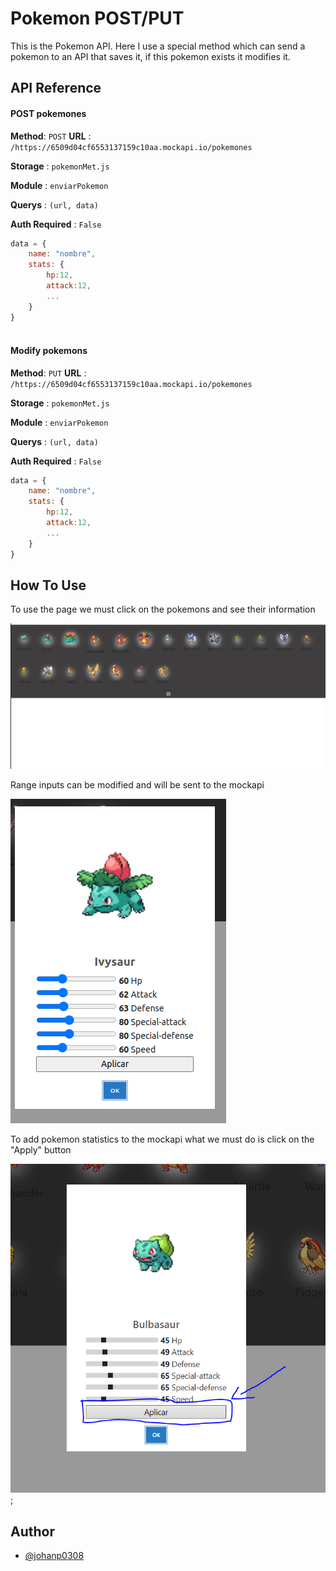 # Pokemon POST/PUT

This is the Pokemon API.
Here I use a special method which can send a pokemon to an API that saves it, if this pokemon exists it modifies it.

## API Reference

#### POST pokemones

**Method**: `POST`
**URL** : `/https://6509d04cf6553137159c10aa.mockapi.io/pokemones`

**Storage** : `pokemonMet.js`

**Module** : `enviarPokemon` 

**Querys** : `(url, data)`

**Auth Required** : `False`

```javascript
data = {
    name: "nombre",
    stats: {
        hp:12,
        attack:12,
        ...
    }
}
  
```

#### Modify pokemons 

**Method**: `PUT`
**URL** : `/https://6509d04cf6553137159c10aa.mockapi.io/pokemones`

**Storage** : `pokemonMet.js`

**Module** : `enviarPokemon` 

**Querys** : `(url, data)`

**Auth Required** : `False`

```javascript
data = {
    name: "nombre",
    stats: {
        hp:12,
        attack:12,
        ...
    }
}
```


## How To Use

To use the page we must click on the pokemons and see their information

![imgen](./img/Screenshot%20from%202023-09-28%2011-42-00.png)

Range inputs can be modified and will be sent to the mockapi

![imgen](./img/Screenshot%20from%202023-09-28%2011-46-28.png)

To add pokemon statistics to the mockapi what we must do is click on the "Apply" button

![imagen](./img/img-12.png);


## Author

- [@johanp0308](https://github.com/johanp0308)

